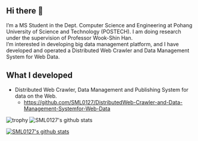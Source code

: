## Hi there 👋   
I’m a MS Student in the Dept. Computer Science and Engineering at Pohang University of Science and Technology (POSTECH). I am doing research under the supervision of Professor Wook-Shin Han.     
I’m interested in developing big data management platform, and I have developed and operated a Distributed Web Crawler and Data Management System for Web Data.    

## What I developed   
 - Distributed Web Crawler, Data Management and Publishing System for data on the Web.
   - https://github.com/SML0127/DistributedWeb-Crawler-and-Data-Management-Systemfor-Web-Data
 

![trophy](https://github-profile-trophy.vercel.app/?username=SML0127)
![SML0127's github stats](https://github-readme-stats.vercel.app/api?username=SML0127&show_icons=true)

[![SML0127's github stats](https://github-readme-stats.vercel.app/api/top-langs/?username=SML0127&show_icons=true&hide_border=true&title_color=004386&icon_color=004386&layout=compact)](https://github.com/본인ID)


<!--
**SML0127/SML0127** is a ✨ _special_ ✨ repository because its `README.md` (this file) appears on your GitHub profile.

Here are some ideas to get you started:

- 🔭 I’m currently working on ...
- 🌱 I’m currently learning ...
- 👯 I’m looking to collaborate on ...
- 🤔 I’m looking for help with ...
- 💬 Ask me about ...
- 📫 How to reach me: ...
- 😄 Pronouns: ...
- ⚡ Fun fact: ...
-->
